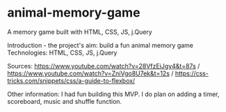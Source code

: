 # animal-memory-game
A memory game built with HTML, CSS, JS, j.Query


Introduction - the project's aim: build a fun animal memory game
Technologies: HTML, CSS, JS, j.Query

Sources: https://www.youtube.com/watch?v=28VfzEiJgy4&t=87s /
https://www.youtube.com/watch?v=ZniVgo8U7ek&t=12s / 
https://css-tricks.com/snippets/css/a-guide-to-flexbox/

Other information: I had fun building this MVP. I do plan on adding a timer, scoreboard, music and shuffle function.
